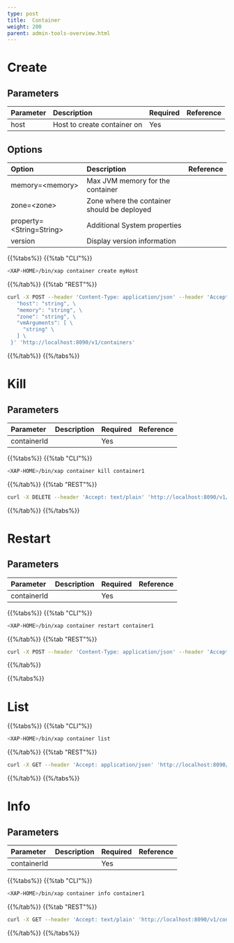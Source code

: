 ```yaml
---
type: post
title:  Container
weight: 200
parent: admin-tools-overview.html
---
```


 
 
 
# Create 

## Parameters

|  Parameter  |  Description    | Required | Reference |
|:-----|:-----|:----------------------------|:---------|
| host   |  Host to create container on | Yes | | 

##  Options

|  Option  |  Description    |  Reference |
|:-----|:-----|:----------------------------|
| memory=\<memory\>   |  Max JVM memory for the container    |  |
| zone=\<zone\>     |  Zone where the container should be deployed   |  |
| property=\<String=String\>  | Additional System properties|  |
| version   | Display version information | |


{{%tabs%}}
{{%tab "CLI"%}}

```bash
<XAP-HOME>/bin/xap container create myHost
```
{{%/tab%}}
{{%tab "REST"%}} 
```bash
curl -X POST --header 'Content-Type: application/json' --header 'Accept: text/plain' -d '{ \ 
   "host": "string", \ 
   "memory": "string", \ 
   "zone": "string", \ 
   "vmArguments": [ \ 
     "string" \ 
   ] \ 
 }' 'http://localhost:8090/v1/containers'
```
{{%/tab%}}
{{%/tabs%}}
 
# Kill 

## Parameters
 
|  Parameter  |  Description    | Required | Reference |
|:-----|:-----|:----------------------------|:---------|
| containerId   |    | Yes | | 
 
{{%tabs%}}
{{%tab "CLI"%}}
```bash
<XAP-HOME>/bin/xap container kill container1
```
{{%/tab%}}
{{%tab "REST"%}}
```bash
curl -X DELETE --header 'Accept: text/plain' 'http://localhost:8090/v1/containers/container1'
```
{{%/tab%}}
{{%/tabs%}}
 
# Restart

## Parameters
 
|  Parameter  |  Description    | Required | Reference |
|:-----|:-----|:----------------------------|:---------|
| containerId   |    | Yes | | 
 
{{%tabs%}}
{{%tab "CLI"%}}
```bash
<XAP-HOME>/bin/xap container restart container1
```
{{%/tab%}}
{{%tab "REST"%}}
```bash
curl -X POST --header 'Content-Type: application/json' --header 'Accept: text/plain' 'http://localhost:8090/v1/containers/container1/restart'
```
{{%/tab%}}

{{%/tabs%}}

# List 

{{%tabs%}}
{{%tab "CLI"%}}
```bash
<XAP-HOME>/bin/xap container list
```
{{%/tab%}}
{{%tab "REST"%}}
```bash
curl -X GET --header 'Accept: application/json' 'http://localhost:8090/v1/containers'
```
{{%/tab%}}
{{%/tabs%}}



# Info

## Parameters
 
|  Parameter  |  Description    | Required | Reference |
|:-----|:-----|:----------------------------|:---------|
| containerId   |    | Yes | | 


{{%tabs%}}
{{%tab "CLI"%}}
```bash
<XAP-HOME>/bin/xap container info container1
```
{{%/tab%}}
{{%tab "REST"%}}
```bash
curl -X GET --header 'Accept: text/plain' 'http://localhost:8090/v1/containers/container1'
```
{{%/tab%}}
{{%/tabs%}}
 
